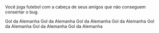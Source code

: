 Você joga futebol com a cabeça de seus amigos que não conseguem consertar o bug.

Gol da Alemanha
Gol da Alemanha
Gol da Alemanha
Gol da Alemanha
Gol da Alemanha
Gol da Alemanha
Gol da Alemanha
